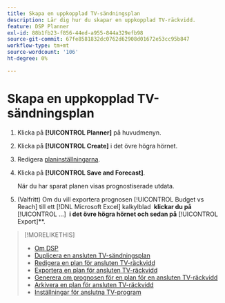 ```yaml
---
title: Skapa en uppkopplad TV-sändningsplan
description: Lär dig hur du skapar en uppkopplad TV-räckvidd.
feature: DSP Planner
exl-id: 88b1fb23-f856-44ed-a955-844a329efb98
source-git-commit: 67fe8581832dc0762d62908d01672e53cc95b847
workflow-type: tm+mt
source-wordcount: '106'
ht-degree: 0%

---
```


# Skapa en uppkopplad TV-sändningsplan

1. Klicka på **[!UICONTROL Planner]** på huvudmenyn.

1. Klicka på **[!UICONTROL Create]** i det övre högra hörnet.

1. Redigera [planinställningarna](planner-settings.md).

1. Klicka på **[!UICONTROL Save and Forecast]**.

   När du har sparat planen visas prognostiserade utdata.

1. (Valfritt) Om du vill exportera prognosen [!UICONTROL Budget vs Reach] till ett [!DNL Microsoft Excel] kalkylblad **&#x200B; klickar du på &#x200B;** [!UICONTROL ...] **&#x200B; i det övre högra hörnet och sedan på &#x200B;** [!UICONTROL Export]**.

>[!MORELIKETHIS]
>
>* [Om DSP ](planner-about.md)
>* [Duplicera en ansluten TV-sändningsplan](planner-duplicate.md)
>* [Redigera en plan för ansluten TV-räckvidd](planner-edit.md)
>* [Exportera en plan för ansluten TV-räckvidd](planner-export.md)
>* [Generera om prognosen för en plan för en ansluten TV-räckvidd](planner-forecast.md)
>* [Arkivera en plan för ansluten TV-räckvidd](planner-archive.md)
>* [Inställningar för anslutna TV-program ](planner-settings.md)
